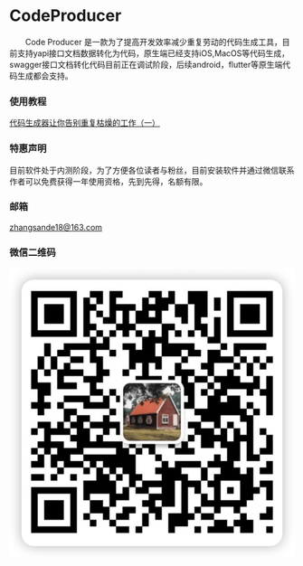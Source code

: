 # CodeProducer

&emsp;&emsp;Code Producer 是一款为了提高开发效率减少重复劳动的代码生成工具，目前支持yapi接口文档数据转化为代码，原生端已经支持iOS,MacOS等代码生成，swagger接口文档转化代码目前正在调试阶段，后续android，flutter等原生端代码生成都会支持。
### 使用教程
[代码生成器让你告别重复枯燥的工作（一）](https://mp.weixin.qq.com/s/xsldLfuzy3KGYU3-FgAgXw)
### 特惠声明
目前软件处于内测阶段，为了方便各位读者与粉丝，目前安装软件并通过微信联系作者可以免费获得一年使用资格，先到先得，名额有限。
### 邮箱
zhangsande18@163.com

### 微信二维码
![](./img/myQrCode.png)

